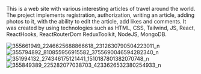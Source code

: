 This is a web site with various interesting articles  of travel around the world. The project implements registration, authorization, writing an article, adding photos to it, with the ability to edit the article, add likes and comments.
It was created by using technologies such as HTML, CSS, Tailwind, JS, React, ReactHooks, ReactRouterDom ReduxToolkit, NodeJS, MongoDB.

![355661949_2246625688866618_2312630790504223011_n](https://github.com/Saoa35/My-Blog/assets/78507597/60da57a4-b92a-498d-89d4-f46b0644deb2)
![355794892_810855956915582_3755690046594282340_n](https://github.com/Saoa35/My-Blog/assets/78507597/11f4f0f8-00ca-417f-ab61-db7d687ac8ce)
![351994132_274346175121441_1510187801382070748_n](https://github.com/Saoa35/My-Blog/assets/78507597/b6364e90-5aae-4784-8574-ee81a12cf3db)
![355849389_225282077038703_4233626532380254933_n](https://github.com/Saoa35/My-Blog/assets/78507597/e9520a77-3122-4f6c-a2f7-7ae598059c7c)
